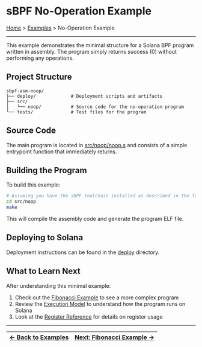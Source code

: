 # sBPF No-Operation Example

[Home](../../README.md) > [Examples](../README.md) > No-Operation Example

---

This example demonstrates the minimal structure for a Solana BPF program written in assembly. The program simply returns success (0) without performing any operations.

## Project Structure

```
sbpf-asm-noop/
├── deploy/             # Deployment scripts and artifacts
├── src/
│   └── noop/           # Source code for the no-operation program
└── tests/              # Test files for the program
```

## Source Code

The main program is located in [src/noop/noop.s](./src/noop/noop.s) and consists of a simple entrypoint function that immediately returns.

## Building the Program

To build this example:

```bash
# Assuming you have the sBPF toolchain installed as described in the Toolchain Setup guide
cd src/noop
make
```

This will compile the assembly code and generate the program ELF file.

## Deploying to Solana

Deployment instructions can be found in the [deploy](./deploy) directory.

## What to Learn Next

After understanding this minimal example:

1. Check out the [Fibonacci Example](../solana-fibonacci-asm/) to see a more complex program
2. Review the [Execution Model](../../docs/foundations/02_execution_model.md) to understand how the program runs on Solana
3. Look at the [Register Reference](../../docs/appendices/05_register_reference.md) for details on register usage

---

| [← Back to Examples](../README.md) | [Next: Fibonacci Example →](../solana-fibonacci-asm/) |
|:-----------------------------------|----------------------------------------------------:| 
